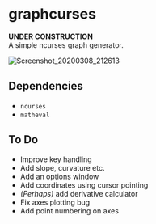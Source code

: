 # graphcurses

**UNDER CONSTRUCTION**  
A simple ncurses graph generator.

![Screenshot_20200308_212613](https://user-images.githubusercontent.com/54286563/76169715-b3994d80-6183-11ea-97e0-4003239ecfe3.png)

## Dependencies

* `ncurses` 
* `matheval`

## To Do

* Improve key handling
* Add slope, curvature etc.
* Add an options window
* Add coordinates using cursor pointing
* *(Perhaps)* add derivative calculator
* Fix axes plotting bug
* Add point numbering on axes
